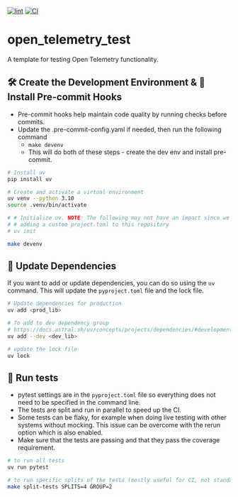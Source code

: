 [![lint](https://github.com/ngupta23/open_telemetry_test/actions/workflows/lint.yaml/badge.svg)](https://github.com/ngupta23/open_telemetry_test/actions/workflows/lint.yaml)
[![CI](https://github.com/ngupta23/open_telemetry_test/actions/workflows/ci.yaml/badge.svg)](https://github.com/ngupta23/open_telemetry_test/actions/workflows/ci.yaml)

# open_telemetry_test
A template for testing Open Telemetry functionality.

## 🛠️ Create the Development Environment & 🔧 Install Pre-commit Hooks

* Pre-commit hooks help maintain code quality by running checks before commits.
* Update the .pre-commit-config.yaml if needed, then run the following command
  * `make devenv`
  * This will do both of these steps - create the dev env and install pre-commit.

```bash
# Install uv
pip install uv

# Create and activate a virtual environment
uv venv --python 3.10
source .venv/bin/activate

# # Initialize uv. NOTE: The following may not have an impact since we are already
# # adding a custom project.toml to this repository
# uv init

make devenv
```

## 🔄 Update Dependencies

If you want to add or update dependencies, you can do so using the `uv` command. This will update the `pyproject.toml` file and the lock file.

```bash
# Update dependencies for production
uv add <prod_lib>

# To add to dev dependency group
# https://docs.astral.sh/uv/concepts/projects/dependencies/#development-dependencies
uv add --dev <dev_lib>

# update the lock file
uv lock
```

## 🏃 Run tests

* pytest settings are in the `pyproject.toml` file so everything does not need to be specified in the command line.
* The tests are split and run in parallel to speed up the CI.
* Some tests can be flaky, for example when doing live testing with other systems without mocking. This issue can be overcome with the rerun option which is also enabled.
* Make sure that the tests are passing and that they pass the coverage requirement.

```bash
# to run all tests
uv run pytest

# to run specific splits of the tests (mostly useful for CI, not standalone).
make split-tests SPLITS=4 GROUP=2
```